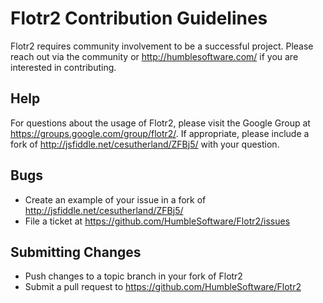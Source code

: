 # Flotr2 Contribution Guidelines

Flotr2 requires community involvement to be a successful project.  Please 
reach out via the community or http://humblesoftware.com/ if you are 
interested in contributing.

## Help

For questions about the usage of Flotr2, please visit the Google Group at 
https://groups.google.com/group/flotr2/.  If appropriate, please include a fork of http://jsfiddle.net/cesutherland/ZFBj5/ with your
question.

## Bugs

* Create an example of your issue in a fork of http://jsfiddle.net/cesutherland/ZFBj5/
* File a ticket at https://github.com/HumbleSoftware/Flotr2/issues

## Submitting Changes

* Push changes to a topic branch in your fork of Flotr2
* Submit a pull request to https://github.com/HumbleSoftware/Flotr2
